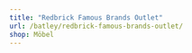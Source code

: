 ```yaml
---
title: "Redbrick Famous Brands Outlet"
url: /batley/redbrick-famous-brands-outlet/
shop: Möbel
---
```


